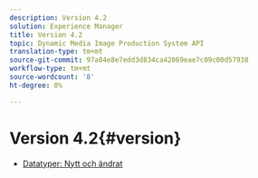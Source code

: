 ```yaml
---
description: Version 4.2
solution: Experience Manager
title: Version 4.2
topic: Dynamic Media Image Production System API
translation-type: tm+mt
source-git-commit: 97a84e8e7edd3d834ca42069eae7c09c00d57938
workflow-type: tm+mt
source-wordcount: '8'
ht-degree: 0%

---
```



# Version 4.2{#version}

* [Datatyper: Nytt och ändrat](r-4-2-types.md)
